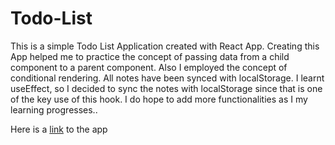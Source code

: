 # Todo-List

This is a simple Todo List Application created with React App.
Creating this App helped me to practice the concept of passing data from a child component to a parent component.
Also I employed the concept of conditional rendering.
All notes have been synced with localStorage. I learnt useEffect, so I decided to sync the notes with localStorage since that is one of the key use of this hook.
I do hope to add more functionalities as I my learning progresses..

Here is a <a href ="https://nathaniyell.github.io/Todo-List/" target="_blank">link</a> to the app 
